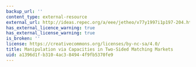 ```yaml
---
backup_url: ''
content_type: external-resource
external_url: http://ideas.repec.org/a/eee/jetheo/v77y1997i1p197-204.html
has_external_licence_warning: true
has_external_license_warning: true
is_broken: ''
license: https://creativecommons.org/licenses/by-nc-sa/4.0/
title: Manipulation via Capacities in Two-Sided Matching Markets
uid: a1396d1f-b310-4ac3-8494-4f9fb5370fe9
---
```


